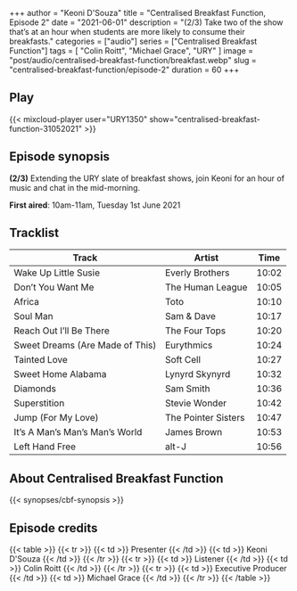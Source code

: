 +++
author = "Keoni D'Souza"
title = "Centralised Breakfast Function, Episode 2"
date = "2021-06-01"
description = "(2/3) Take two of the show that’s at an hour when students are more likely to consume their breakfasts."
categories = ["audio"]
series = ["Centralised Breakfast Function"]
tags = [
    "Colin Roitt",
    "Michael Grace",
    "URY"
]
image = "post/audio/centralised-breakfast-function/breakfast.webp"
slug = "centralised-breakfast-function/episode-2"
duration = 60
+++

## Play

{{< mixcloud-player user="URY1350" show="centralised-breakfast-function-31052021" >}}

## Episode synopsis

**(2/3)** Extending the URY slate of breakfast shows, join Keoni for an hour of music and chat in the mid-morning.

**First aired**: 10am-11am, Tuesday 1st June 2021

## Tracklist

| Track                           | Artist              | Time  |
|---------------------------------|---------------------|-------|
| Wake Up Little Susie            | Everly Brothers     | 10:02 |
| Don’t You Want Me               | The Human League    | 10:05 |
| Africa                          | Toto                | 10:10 |
| Soul Man                        | Sam & Dave          | 10:17 |
| Reach Out I’ll Be There         | The Four Tops       | 10:20 |
| Sweet Dreams (Are Made of This) | Eurythmics          | 10:24 |
| Tainted Love                    | Soft Cell           | 10:27 |
| Sweet Home Alabama              | Lynyrd Skynyrd      | 10:32 |
| Diamonds                        | Sam Smith           | 10:36 |
| Superstition                    | Stevie Wonder       | 10:42 |
| Jump (For My Love)              | The Pointer Sisters | 10:47 |
| It’s A Man’s Man’s Man’s World  | James Brown         | 10:53 |
| Left Hand Free                  | alt-J               | 10:56 |

## About Centralised Breakfast Function

{{< synopses/cbf-synopsis >}}

## Episode credits

{{< table >}}
    {{< tr >}}
        {{< td >}}
            Presenter
        {{< /td >}}
        {{< td >}}
            Keoni D'Souza
        {{< /td >}}
    {{< /tr >}}
    {{< tr >}}
        {{< td >}}
            Listener
        {{< /td >}}
        {{< td >}}
            Colin Roitt
        {{< /td >}}
    {{< /tr >}}
    {{< tr >}}
        {{< td >}}
            Executive Producer
        {{< /td >}}
        {{< td >}}
            Michael Grace
        {{< /td >}}
    {{< /tr >}}
{{< /table >}}